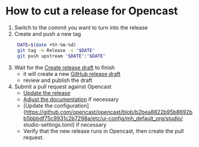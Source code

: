 # How to cut a release for Opencast

1. Switch to the commit you want to turn into the release
2. Create and push a new tag
   ```bash
    DATE=$(date +%Y-%m-%d)
    git tag -m Release -s "$DATE"
    git push upstream "$DATE":"$DATE"
   ```
3. Wait for the [Create release draft](https://github.com/opencast/opencast-studio/actions/workflows/create-release.yml)
   to finish
    - it will create a new [GitHub release draft](https://github.com/opencast/opencast-studio/releases)
    - review and publish the draft
4. Submit a pull request against Opencast
    - [Update the release](https://github.com/opencast/opencast/blob/b2bea8822b95b8692bb5bbbdf75c9931c2b7298a/modules/studio/pom.xml#L16-L17)
    - [Adjust the documentation](https://github.com/opencast/opencast/blob/b2bea8822b95b8692bb5bbbdf75c9931c2b7298a/docs/guides/admin/docs/modules/studio.md)
      if necessary
    - [Update the configuration](https://github.com/opencast/opencast/blob/b2bea8822b95b8692bb5bbbdf75c9931c2b7298a/etc/ui-config/mh_default_org/studio/    studio-settings.toml)
      if necessary
    - Verify that the new release runs in Opencast, then create the pull request.

